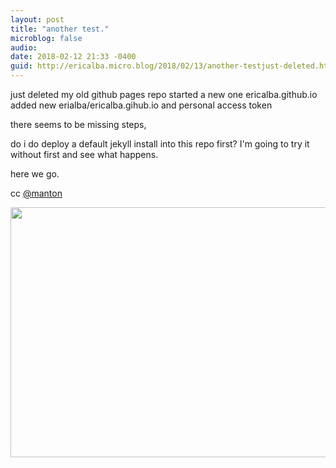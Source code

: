 ```yaml
---
layout: post
title: "another test."
microblog: false
audio: 
date: 2018-02-12 21:33 -0400
guid: http://ericalba.micro.blog/2018/02/13/another-testjust-deleted.html
---
```

just deleted my old github pages repo
started a new one ericalba.github.io
added new erialba/ericalba.gihub.io and personal access token 

there seems to be missing steps, 

do i do deploy a default jekyll install into this repo first? I'm going to try it without first and see what happens.

here we go.

cc [@manton](https://micro.blog/manton)

<img src="http://micro.ericalba.com/uploads/2018/e5b7fe9f9c.jpg" width="600" height="400" />
